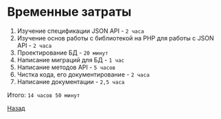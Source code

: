 # Временные затраты

1. Изучение спецификации JSON API - `2 часа`
2. Изучение основ работы с библиотекой на PHP для работы с JSON API - `2 часа`
3. Проектирование БД - `20 минут`
4. Написание миграций для БД - `1 час`
5. Написание методов API - `5 часов`
6. Чистка кода, его документирование - `2 часа`
7. Написание документации - `2,5 часа`

Итого: `14 часов 50 минут`

[Назад](/README.md)

